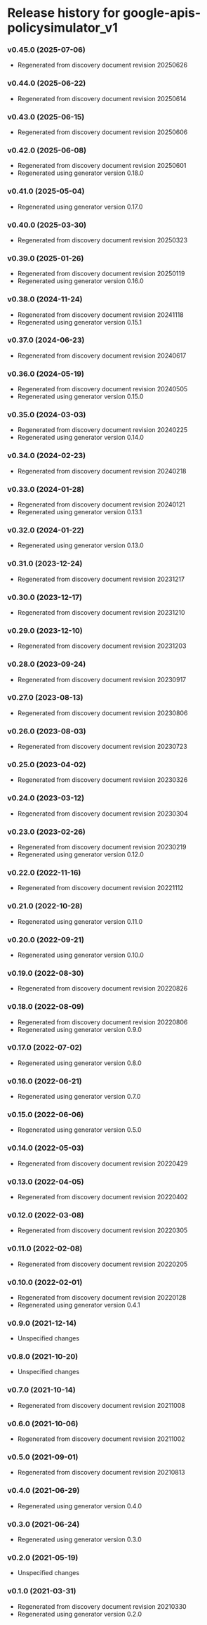 # Release history for google-apis-policysimulator_v1

### v0.45.0 (2025-07-06)

* Regenerated from discovery document revision 20250626

### v0.44.0 (2025-06-22)

* Regenerated from discovery document revision 20250614

### v0.43.0 (2025-06-15)

* Regenerated from discovery document revision 20250606

### v0.42.0 (2025-06-08)

* Regenerated from discovery document revision 20250601
* Regenerated using generator version 0.18.0

### v0.41.0 (2025-05-04)

* Regenerated using generator version 0.17.0

### v0.40.0 (2025-03-30)

* Regenerated from discovery document revision 20250323

### v0.39.0 (2025-01-26)

* Regenerated from discovery document revision 20250119
* Regenerated using generator version 0.16.0

### v0.38.0 (2024-11-24)

* Regenerated from discovery document revision 20241118
* Regenerated using generator version 0.15.1

### v0.37.0 (2024-06-23)

* Regenerated from discovery document revision 20240617

### v0.36.0 (2024-05-19)

* Regenerated from discovery document revision 20240505
* Regenerated using generator version 0.15.0

### v0.35.0 (2024-03-03)

* Regenerated from discovery document revision 20240225
* Regenerated using generator version 0.14.0

### v0.34.0 (2024-02-23)

* Regenerated from discovery document revision 20240218

### v0.33.0 (2024-01-28)

* Regenerated from discovery document revision 20240121
* Regenerated using generator version 0.13.1

### v0.32.0 (2024-01-22)

* Regenerated using generator version 0.13.0

### v0.31.0 (2023-12-24)

* Regenerated from discovery document revision 20231217

### v0.30.0 (2023-12-17)

* Regenerated from discovery document revision 20231210

### v0.29.0 (2023-12-10)

* Regenerated from discovery document revision 20231203

### v0.28.0 (2023-09-24)

* Regenerated from discovery document revision 20230917

### v0.27.0 (2023-08-13)

* Regenerated from discovery document revision 20230806

### v0.26.0 (2023-08-03)

* Regenerated from discovery document revision 20230723

### v0.25.0 (2023-04-02)

* Regenerated from discovery document revision 20230326

### v0.24.0 (2023-03-12)

* Regenerated from discovery document revision 20230304

### v0.23.0 (2023-02-26)

* Regenerated from discovery document revision 20230219
* Regenerated using generator version 0.12.0

### v0.22.0 (2022-11-16)

* Regenerated from discovery document revision 20221112

### v0.21.0 (2022-10-28)

* Regenerated using generator version 0.11.0

### v0.20.0 (2022-09-21)

* Regenerated using generator version 0.10.0

### v0.19.0 (2022-08-30)

* Regenerated from discovery document revision 20220826

### v0.18.0 (2022-08-09)

* Regenerated from discovery document revision 20220806
* Regenerated using generator version 0.9.0

### v0.17.0 (2022-07-02)

* Regenerated using generator version 0.8.0

### v0.16.0 (2022-06-21)

* Regenerated using generator version 0.7.0

### v0.15.0 (2022-06-06)

* Regenerated using generator version 0.5.0

### v0.14.0 (2022-05-03)

* Regenerated from discovery document revision 20220429

### v0.13.0 (2022-04-05)

* Regenerated from discovery document revision 20220402

### v0.12.0 (2022-03-08)

* Regenerated from discovery document revision 20220305

### v0.11.0 (2022-02-08)

* Regenerated from discovery document revision 20220205

### v0.10.0 (2022-02-01)

* Regenerated from discovery document revision 20220128
* Regenerated using generator version 0.4.1

### v0.9.0 (2021-12-14)

* Unspecified changes

### v0.8.0 (2021-10-20)

* Unspecified changes

### v0.7.0 (2021-10-14)

* Regenerated from discovery document revision 20211008

### v0.6.0 (2021-10-06)

* Regenerated from discovery document revision 20211002

### v0.5.0 (2021-09-01)

* Regenerated from discovery document revision 20210813

### v0.4.0 (2021-06-29)

* Regenerated using generator version 0.4.0

### v0.3.0 (2021-06-24)

* Regenerated using generator version 0.3.0

### v0.2.0 (2021-05-19)

* Unspecified changes

### v0.1.0 (2021-03-31)

* Regenerated from discovery document revision 20210330
* Regenerated using generator version 0.2.0


